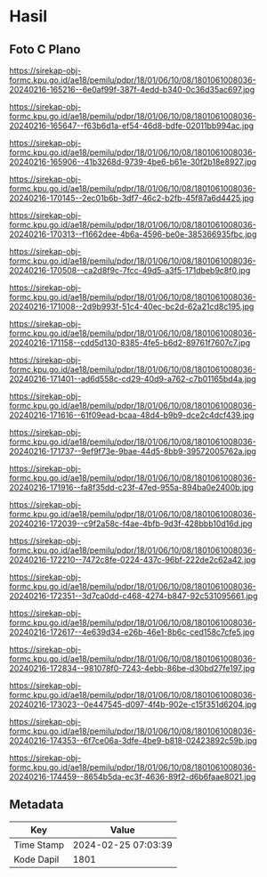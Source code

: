 # Hasil

## Foto C Plano

https://sirekap-obj-formc.kpu.go.id/ae18/pemilu/pdpr/18/01/06/10/08/1801061008036-20240216-165216--6e0af99f-387f-4edd-b340-0c36d35ac697.jpg

https://sirekap-obj-formc.kpu.go.id/ae18/pemilu/pdpr/18/01/06/10/08/1801061008036-20240216-165647--f63b6d1a-ef54-46d8-bdfe-02011bb994ac.jpg

https://sirekap-obj-formc.kpu.go.id/ae18/pemilu/pdpr/18/01/06/10/08/1801061008036-20240216-165906--41b3268d-9739-4be6-b61e-30f2b18e8927.jpg

https://sirekap-obj-formc.kpu.go.id/ae18/pemilu/pdpr/18/01/06/10/08/1801061008036-20240216-170145--2ec01b6b-3df7-46c2-b2fb-45f87a6d4425.jpg

https://sirekap-obj-formc.kpu.go.id/ae18/pemilu/pdpr/18/01/06/10/08/1801061008036-20240216-170313--f1662dee-4b6a-4596-be0e-385366935fbc.jpg

https://sirekap-obj-formc.kpu.go.id/ae18/pemilu/pdpr/18/01/06/10/08/1801061008036-20240216-170508--ca2d8f9c-7fcc-49d5-a3f5-171dbeb9c8f0.jpg

https://sirekap-obj-formc.kpu.go.id/ae18/pemilu/pdpr/18/01/06/10/08/1801061008036-20240216-171008--2d9b993f-51c4-40ec-bc2d-62a21cd8c195.jpg

https://sirekap-obj-formc.kpu.go.id/ae18/pemilu/pdpr/18/01/06/10/08/1801061008036-20240216-171158--cdd5d130-8385-4fe5-b6d2-89761f7607c7.jpg

https://sirekap-obj-formc.kpu.go.id/ae18/pemilu/pdpr/18/01/06/10/08/1801061008036-20240216-171401--ad6d558c-cd29-40d9-a762-c7b01165bd4a.jpg

https://sirekap-obj-formc.kpu.go.id/ae18/pemilu/pdpr/18/01/06/10/08/1801061008036-20240216-171616--61f09ead-bcaa-48d4-b9b9-dce2c4dcf439.jpg

https://sirekap-obj-formc.kpu.go.id/ae18/pemilu/pdpr/18/01/06/10/08/1801061008036-20240216-171737--9ef9f73e-9bae-44d5-8bb9-39572005762a.jpg

https://sirekap-obj-formc.kpu.go.id/ae18/pemilu/pdpr/18/01/06/10/08/1801061008036-20240216-171916--fa8f35dd-c23f-47ed-955a-894ba0e2400b.jpg

https://sirekap-obj-formc.kpu.go.id/ae18/pemilu/pdpr/18/01/06/10/08/1801061008036-20240216-172039--c9f2a58c-f4ae-4bfb-9d3f-428bbb10d16d.jpg

https://sirekap-obj-formc.kpu.go.id/ae18/pemilu/pdpr/18/01/06/10/08/1801061008036-20240216-172210--7472c8fe-0224-437c-96bf-222de2c62a42.jpg

https://sirekap-obj-formc.kpu.go.id/ae18/pemilu/pdpr/18/01/06/10/08/1801061008036-20240216-172351--3d7ca0dd-c468-4274-b847-92c531095661.jpg

https://sirekap-obj-formc.kpu.go.id/ae18/pemilu/pdpr/18/01/06/10/08/1801061008036-20240216-172617--4e639d34-e26b-46e1-8b6c-ced158c7cfe5.jpg

https://sirekap-obj-formc.kpu.go.id/ae18/pemilu/pdpr/18/01/06/10/08/1801061008036-20240216-172834--981078f0-7243-4ebb-86be-d30bd27fe197.jpg

https://sirekap-obj-formc.kpu.go.id/ae18/pemilu/pdpr/18/01/06/10/08/1801061008036-20240216-173023--0e447545-d097-4f4b-902e-c15f351d6204.jpg

https://sirekap-obj-formc.kpu.go.id/ae18/pemilu/pdpr/18/01/06/10/08/1801061008036-20240216-174353--6f7ce06a-3dfe-4be9-b818-02423892c59b.jpg

https://sirekap-obj-formc.kpu.go.id/ae18/pemilu/pdpr/18/01/06/10/08/1801061008036-20240216-174459--8654b5da-ec3f-4636-89f2-d6b6faae8021.jpg


## Metadata

| Key        | Value               |
| ---------- | ------------------- |
| Time Stamp | 2024-02-25 07:03:39 |
| Kode Dapil | 1801                |



